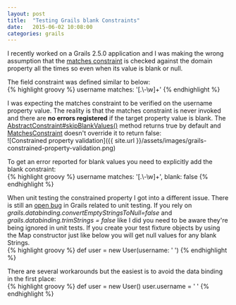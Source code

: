 ```yaml
---
layout: post
title:  "Testing Grails blank Constraints"
date:   2015-06-02 10:08:00
categories: grails
---
```

I recently worked on a Grails 2.5.0 application and I was making the wrong assumption that the [matches constraint](https://grails.github.io/grails-doc/2.5.x/ref/Constraints/matches.html) is checked against the domain property all the times so even when its value is blank or null.
 
The field constraint was defined similar to below:  
{% highlight groovy %}
username matches: '[.\\-\\w]+'
{% endhighlight %}

I was expecting the matches constraint to be verified on the username property value. The reality is that the matches constraint is never invoked and there are __no errors registered__ if the target property value is blank. The [AbstractConstraint#skipBlankValues()](http://grepcode.com/file/repo1.maven.org/maven2/org.grails/grails-validation/2.5.0/org/codehaus/groovy/grails/validation/AbstractConstraint.java#AbstractConstraint.skipBlankValues%28%29) method returns true by default and [MatchesConstraint](http://grepcode.com/file/repo1.maven.org/maven2/org.grails/grails-validation/2.5.0/org/codehaus/groovy/grails/validation/MatchesConstraint.java#MatchesConstraint) doesn't override it to return false:  
![Constrained property validation]({{ site.url }}/assets/images/grails-constrained-property-validation.png)

To get an error reported for blank values you need to explicitly add the blank constraint:  
{% highlight groovy %}
username matches: '[.\\-\\w]+', blank: false
{% endhighlight %}

When unit testing the constrained property I got into a different issue. There is still an [open bug](https://jira.grails.org/browse/GRAILS-11136) in Grails related to unit testing. If you rely on _grails.databinding.convertEmptyStringsToNull=false_ and _grails.databinding.trimStrings = false_ like I did you need to be aware they're being ignored in unit tests. If you create your test fixture objects by using the Map constructor just like below you will get null values for any blank Strings.  
{% highlight groovy %}
def user = new User(username: '   ')
{% endhighlight %}

There are several workarounds but the easiest is to avoid the data binding in the first place:  
{% highlight groovy %}
def user = new User()
user.username = '   '
{% endhighlight %}
